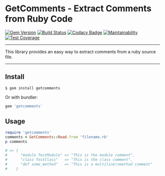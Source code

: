 GetComments - Extract Comments from Ruby Code
==================================================

[![Gem Version](https://badge.fury.io/rb/getcomments.svg)](https://badge.fury.io/rb/getcomments)
[![Build Status](https://travis-ci.com/DannyBen/getcomments.svg?branch=master)](https://travis-ci.com/DannyBen/getcomments)
[![Codacy Badge](https://api.codacy.com/project/badge/Grade/55cf6df171234931b1781db7921ff68e)](https://www.codacy.com/app/db/runfile?utm_source=github.com&amp;utm_medium=referral&amp;utm_content=DannyBen/runfile&amp;utm_campaign=Badge_Grade)
[![Maintainability](https://api.codeclimate.com/v1/badges/bcf41ae9f2c8ebd59f4d/maintainability)](https://codeclimate.com/github/DannyBen/getcomments/maintainability)
[![Test Coverage](https://api.codeclimate.com/v1/badges/bcf41ae9f2c8ebd59f4d/test_coverage)](https://codeclimate.com/github/DannyBen/getcomments/test_coverage)

---

This library provides an easy way to extract comments from a ruby source file.

---


Install
--------------------------------------------------

```
$ gem install getcomments
```

Or with bundler:

```ruby
gem 'getcomments'
```


Usage
--------------------------------------------------

```ruby
require 'getcomments'
comments = GetComments::Read.from 'filename.rb'
p comments

# => {
#      "module TestModule" => "This is the module comment",
#      "class TestClass"   => "This is the class comment",
#      "def some_method"   => "This is a multiline\nmethod comment"
#    }

```